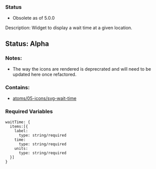 ### Status
* Obsolete as of 5.0.0

Description: Widget to display a wait time at a given location.
## Status: Alpha
### Notes:
- The way the icons are rendered is deprecrated and will need to be updated here once refactored.
### Contains:
- [atoms/05-icons/svg-wait-time](?p=atoms-svg-wait-time)
### Required Variables
~~~
waitTime: {
  items:[{
    label:
      type: string/required
    time:
      type: string/required
    units:
      type: string/required
  }]
}
~~~
